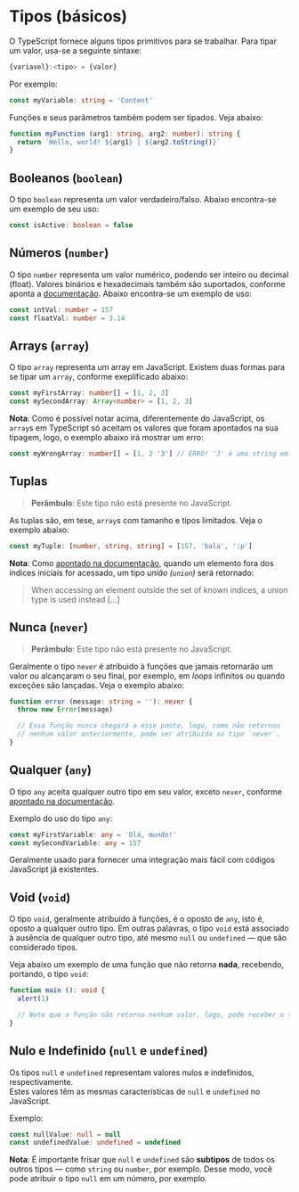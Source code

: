# Tipos (básicos)

O TypeScript fornece alguns tipos primitivos para se trabalhar. Para tipar um valor, usa-se a seguinte sintaxe:

```typescript
{variavel}:<tipo> = {valor}
```

Por exemplo:

```typescript
const myVariable: string = 'Content'
```

Funções e seus parâmetros também podem ser tipados. Veja abaixo:

```typescript
function myFunction (arg1: string, arg2: number): string {
  return `Hello, world! ${arg1} | ${arg2.toString()}`
}
```

## Booleanos (`boolean`)

O tipo `boolean` representa um valor verdadeiro/falso. Abaixo encontra-se um exemplo de seu uso:

```typescript
const isActive: boolean = false
```

## Números (`number`)

O tipo `number` representa um valor numérico, podendo ser inteiro ou decimal (float). Valores binários e hexadecimais também são suportados, conforme aponta a [documentação](https://www.typescriptlang.org/docs/handbook/basic-types.html#number). Abaixo encontra-se um exemplo de uso:

```typescript
const intVal: number = 157
const floatVal: number = 3.14
```

## Arrays (`array`)

O tipo `array` representa um array em JavaScript. Existem duas formas para se tipar um `array`, conforme exeplificado abaixo:

```typescript
const myFirstArray: number[] = [1, 2, 3]
const mySecondArray: Array<number> = [1, 2, 3]
```

**Nota**: Como é possível notar acima, diferentemente do JavaScript, os `array`s em TypeScript só aceitam os valores que foram apontados na sua tipagem, logo, o exemplo abaixo irá mostrar um erro:

```typescript
const myWrongArray: number[] = [1, 2 '3'] // ERRO! '3' é uma string em um array que só deve conter números
```

## Tuplas

> **Perâmbulo**: Este tipo não está presente no JavaScript.

As tuplas são, em tese, `array`s com tamanho e tipos limitados. Veja o exemplo abaixo:

```typescript
const myTuple: [number, string, string] = [157, 'bala', ':p']
```

**Nota**: Como [apontado na documentação](https://www.typescriptlang.org/docs/handbook/basic-types.html#tuple), quando um elemento fora dos índices iniciais for acessado, um tipo _união (`union`)_ será retornado:

> When accessing an element outside the set of known indices, a union type is used instead [...]

## Nunca (`never`)

> **Perâmbulo**: Este tipo não está presente no JavaScript.

Geralmente o tipo `never` é atribuido à funções que jamais retornarão um valor ou alcançaram o seu final, por exemplo, em _loops_ infinitos ou quando exceções são lançadas. Veja o exemplo abaixo:

```typescript
function error (message: string = ''): never {
  throw new Error(message)

  // Essa função nunca chegará a esse ponto, logo, como não retornou
  // nenhum valor anteriormente, pode ser atribuída ao tipo `never`.
}
```

## Qualquer (`any`)

O tipo `any` aceita qualquer outro tipo em seu valor, exceto `never`, conforme [apontado na documentação](https://www.typescriptlang.org/docs/handbook/basic-types.html#tuple).

Exemplo do uso do tipo `any`:

```typescript
const myFirstVariable: any = 'Olá, mundo!'
const mySecondVariable: any = 157
```

Geralmente usado para fornecer uma integração mais fácil com códigos JavaScript já existentes.

## Void (`void`)

O tipo `void`, geralmente atribuído à funções, é o oposto de `any`, isto é, oposto a qualquer outro tipo. Em outras palavras, o tipo `void` está associado à ausência de qualquer outro tipo, até mesmo `null` ou `undefined` — que são considerado tipos.

Veja abaixo um exemplo de uma função que não retorna **nada**, recebendo, portando, o tipo `void`:

```typescript
function main (): void {
  alert(1)

  // Note que a função não retorna nenhum valor, logo, pode receber o tipo `void`.
}
```

## Nulo e Indefinido (`null` e `undefined`)

Os tipos `null` e `undefined` representam valores nulos e indefinidos, respectivamente.  
Estes valores têm as mesmas características de `null` e `undefined` no JavaScript.

Exemplo:

```typescript
const nullValue: null = null
const undefinedValue: undefined = undefined
```

**Nota**: É importante frisar que `null` e `undefined` são **subtipos** de todos os outros tipos — como `string` ou `number`, por exemplo. Desse modo, você pode atribuir o tipo `null` em um número, por exemplo.
